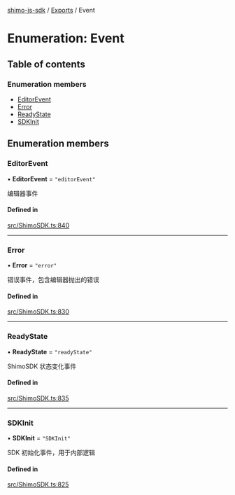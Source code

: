 [shimo-js-sdk](../README.md) / [Exports](../modules.md) / Event

# Enumeration: Event

## Table of contents

### Enumeration members

- [EditorEvent](Event.md#editorevent)
- [Error](Event.md#error)
- [ReadyState](Event.md#readystate)
- [SDKInit](Event.md#sdkinit)

## Enumeration members

### EditorEvent

• **EditorEvent** = `"editorEvent"`

编辑器事件

#### Defined in

[src/ShimoSDK.ts:840](https://github.com/shimohq/shimo-js-sdk/blob/1c554f1/src/ShimoSDK.ts#L840)

___

### Error

• **Error** = `"error"`

错误事件，包含编辑器抛出的错误

#### Defined in

[src/ShimoSDK.ts:830](https://github.com/shimohq/shimo-js-sdk/blob/1c554f1/src/ShimoSDK.ts#L830)

___

### ReadyState

• **ReadyState** = `"readyState"`

ShimoSDK 状态变化事件

#### Defined in

[src/ShimoSDK.ts:835](https://github.com/shimohq/shimo-js-sdk/blob/1c554f1/src/ShimoSDK.ts#L835)

___

### SDKInit

• **SDKInit** = `"SDKInit"`

SDK 初始化事件，用于内部逻辑

#### Defined in

[src/ShimoSDK.ts:825](https://github.com/shimohq/shimo-js-sdk/blob/1c554f1/src/ShimoSDK.ts#L825)
